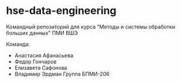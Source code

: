 # hse-data-engineering
Командный репозиторий для курса "Методы и системы обработки больших данных" ПМИ ВШЭ

Команда:
- Анастасия Афанасьева
- Федор Гончаров
- Елизавета Сафонова
- Владимир Эрдман
Группа БПМИ-206
